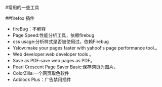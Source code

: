 #常用的一些工具

##firefox 插件

* fireBug：不解释
* Page Speed:性能分析工具，依赖firebug
* css usage:分析样式是否被使用过。依赖Firebug
* Yslow:make your pages faster with yahoo!'s page performance tool.。
* Web developer:web developer tools 。
* Save as PDF:save web pages as PDF。
* Pearl Crescent Page Saver Basic:保存网页为图片。
* ColorZilla:一个网页取色软件
* Adblock Plus：广告禁用插件